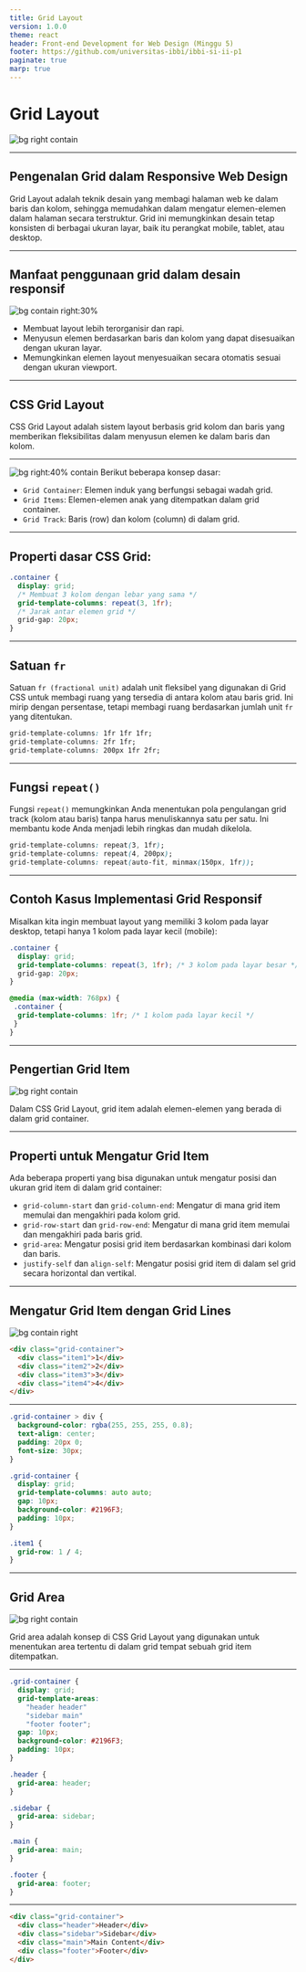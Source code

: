 ```yaml
---
title: Grid Layout
version: 1.0.0
theme: react
header: Front-end Development for Web Design (Minggu 5)
footer: https://github.com/universitas-ibbi/ibbi-si-ii-p1
paginate: true
marp: true
---
```


<!-- _class: lead
_paginate: skip -->

# Grid Layout

![bg right contain](./images/minggu-5-1.jpg)

---

## Pengenalan Grid dalam Responsive Web Design

Grid Layout adalah teknik desain yang membagi halaman web ke dalam baris dan kolom, sehingga memudahkan dalam mengatur elemen-elemen dalam halaman secara terstruktur. Grid ini memungkinkan desain tetap konsisten di berbagai ukuran layar, baik itu perangkat mobile, tablet, atau desktop.

--- 

## Manfaat penggunaan grid dalam desain responsif

![bg contain right:30%](./images/minggu-5-2.png)

- Membuat layout lebih terorganisir dan rapi.
- Menyusun elemen berdasarkan baris dan kolom yang dapat disesuaikan dengan ukuran layar.
- Memungkinkan elemen layout menyesuaikan secara otomatis sesuai dengan ukuran viewport.

---

## CSS Grid Layout

CSS Grid Layout adalah sistem layout berbasis grid kolom dan baris yang memberikan fleksibilitas dalam menyusun elemen ke dalam baris dan kolom. 

---

![bg right:40% contain](./images/minggu-5-5.jpg)
Berikut beberapa konsep dasar:

- `Grid Container`: Elemen induk yang berfungsi sebagai wadah grid.
- `Grid Items`: Elemen-elemen anak yang ditempatkan dalam grid container.
- `Grid Track`: Baris (row) dan kolom (column) di dalam grid.

---

## Properti dasar CSS Grid:

```css
.container {
  display: grid;
  /* Membuat 3 kolom dengan lebar yang sama */
  grid-template-columns: repeat(3, 1fr); 
  /* Jarak antar elemen grid */
  grid-gap: 20px; 
}
```

---

## Satuan `fr`

Satuan `fr (fractional unit)` adalah unit fleksibel yang digunakan di Grid CSS untuk membagi ruang yang tersedia di antara kolom atau baris grid. Ini mirip dengan persentase, tetapi membagi ruang berdasarkan jumlah unit `fr` yang ditentukan.

```css
grid-template-columns: 1fr 1fr 1fr;
grid-template-columns: 2fr 1fr;
grid-template-columns: 200px 1fr 2fr;
```

---

## Fungsi `repeat()`

Fungsi `repeat()` memungkinkan Anda menentukan pola pengulangan grid track (kolom atau baris) tanpa harus menuliskannya satu per satu. Ini membantu kode Anda menjadi lebih ringkas dan mudah dikelola.

```css
grid-template-columns: repeat(3, 1fr);
grid-template-columns: repeat(4, 200px);
grid-template-columns: repeat(auto-fit, minmax(150px, 1fr));
```

---

## Contoh Kasus Implementasi Grid Responsif

Misalkan kita ingin membuat layout yang memiliki 3 kolom pada layar desktop, tetapi hanya 1 kolom pada layar kecil (mobile):

```css
.container {
  display: grid;
  grid-template-columns: repeat(3, 1fr); /* 3 kolom pada layar besar */
  grid-gap: 20px;
}

@media (max-width: 768px) {
 .container {
  grid-template-columns: 1fr; /* 1 kolom pada layar kecil */
 }
}
```

---

## Pengertian Grid Item

![bg right contain](./images/minggu-5-6.png)

Dalam CSS Grid Layout, grid item adalah elemen-elemen yang berada di dalam grid container. 

---

## Properti untuk Mengatur Grid Item

Ada beberapa properti yang bisa digunakan untuk mengatur posisi dan ukuran grid item di dalam grid container:

- `grid-column-start` dan `grid-column-end`: Mengatur di mana grid item memulai dan mengakhiri pada kolom grid.
- `grid-row-start` dan `grid-row-end`: Mengatur di mana grid item memulai dan mengakhiri pada baris grid.
- `grid-area`: Mengatur posisi grid item berdasarkan kombinasi dari kolom dan baris.
- `justify-self` dan `align-self`: Mengatur posisi grid item di dalam sel grid secara horizontal dan vertikal.

---

## Mengatur Grid Item dengan Grid Lines

![bg contain right](./images/minggu-5-3.png)
```html
<div class="grid-container">
  <div class="item1">1</div>
  <div class="item2">2</div>
  <div class="item3">3</div>  
  <div class="item4">4</div>
</div>
```

--- 

```css
.grid-container > div {
  background-color: rgba(255, 255, 255, 0.8);
  text-align: center;
  padding: 20px 0;
  font-size: 30px;
}

.grid-container {
  display: grid;
  grid-template-columns: auto auto;
  gap: 10px;
  background-color: #2196F3;
  padding: 10px;
}

.item1 {
  grid-row: 1 / 4;
}
```

---

## Grid Area

![bg right contain](./images/minggu-5-4.png)

Grid area adalah konsep di CSS Grid Layout yang digunakan untuk menentukan area tertentu di dalam grid tempat sebuah grid item ditempatkan.

---

```css
.grid-container {
  display: grid;
  grid-template-areas: 
    "header header"
    "sidebar main"
    "footer footer";
  gap: 10px;
  background-color: #2196F3;
  padding: 10px;
}

.header {
  grid-area: header;
}

.sidebar {
  grid-area: sidebar;
}

.main {
  grid-area: main;
}

.footer {
  grid-area: footer;
}
```

---

```html
<div class="grid-container">
  <div class="header">Header</div>
  <div class="sidebar">Sidebar</div>
  <div class="main">Main Content</div>
  <div class="footer">Footer</div>
</div>
```